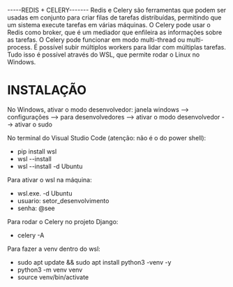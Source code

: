 -----REDIS + CELERY-------
Redis e Celery são ferramentas que podem ser usadas em conjunto para criar filas de tarefas distribuídas, permitindo que um sistema execute tarefas em várias máquinas. 
O Celery pode usar o Redis como broker, que é um mediador que enfileira as informações sobre as tarefas.
O Celery pode funcionar em modo multi-thread ou multi-process.
É possível subir múltiplos workers para lidar com múltiplas tarefas.
Tudo isso é possível através do WSL, que permite rodar o Linux no Windows.

# INSTALAÇÃO
No Windows, ativar o modo desenvolvedor: 
janela windows --> configurações --> para desenvolvedores --> ativar o modo desenvolvedor --> ativar o sudo

No terminal do Visual Studio Code (atenção: não é o do power shell):
- pip install wsl
- wsl --install
- wsl --install -d Ubuntu

Para ativar o wsl na máquina:
- wsl.exe. -d Ubuntu
- usuario: setor_desenvolvimento
- senha: @see

Para rodar o Celery no projeto Django:
- celery -A

Para fazer a venv dentro do wsl:
- sudo apt update && sudo apt install python3 -venv -y
- python3 -m venv venv
- source venv/bin/activate
